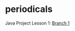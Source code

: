 # periodicals
Java Project
Lesson 1: [Branch 1](https://github.com/ana-radchuk/periodicals/tree/1-розробкаПроекту-domain-dao)
